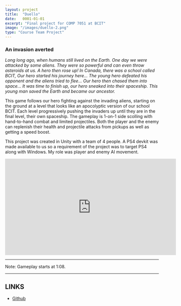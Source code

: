 ```yaml
---
layout: project
title:  "Duello"
date:   0001-01-01
excerpt: "Final project for COMP 7051 at BCIT"
image: "/images/duello-2.png"
type: "Course Team Project"
---
```


### An invasion averted
<div class="box">
  <p>
    <i>Long long ago, when humans still lived on the Earth. One day we were attacked by some aliens. They were so powerful and can even throw asteroids at us. A hero then rose up! In Canada, there was a school called BCIT, Our hero started his journey here... The young hero defeated his opponent and the aliens tried to flee... Our hero then chased them into space... It was time to finish up, our hero sneaked into their spaceship. This young man saved the Earth and became our ancestor.</i>
  </p>

  <p>
    This game follows our hero fighting against the invading aliens, starting on the ground at a level that looks like an apocolyptic version of our school BCIT. Each level progressively pushing the invaders up until they are in the final level, their own spaceship. The gameplay is 1-on-1 side scolling with hand-to-hand combat and limited projectiles. Both the player and the enemy can replenish their health and projectile attacks from pickups as well as getting a speed boost. 
  </p>
  <p>
    This project was created in Unity with a team of 4 people. A PS4 devkit was made available to us so a requirement of the project was to target PS4 along with Windows. My role was player and enemy AI movement.
  </p>
</div>

<div class="videoWrapper">
  <iframe width="560" height="315" src="https://www.youtube.com/embed/Lbn4caKq9ew" title="YouTube video player" frameborder="0" allow="accelerometer; autoplay; clipboard-write; encrypted-media; gyroscope; picture-in-picture" allowfullscreen></iframe>
</div>

<hr/>
  <p class="textcenter">Note: Gameplay starts at 1:08.</p>
<hr/>

<h2>LINKS</h2>

<ul class="actions fit">
  <li><a href="https://github.com/rdieno/duello" target="_blank" class="button fit icon fa-github largefont">Github</a></li> 
</ul>

